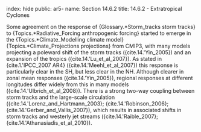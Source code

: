 index: hide
public: ar5-
name: Section 14.6.2
title: 14.6.2 - Extratropical Cyclones

Some agreement on the response of {Glossary.*Storm_tracks storm tracks} to {Topics.*Radiative_Forcing anthropogenic forcing} started to emerge in the {Topics.*Climate_Modelling climate model} {Topics.*Climate_Projections projections} from CMIP3, with many models projecting a poleward shift of the storm tracks ({cite.14.'Yin_2005}) and an expansion of the tropics ({cite.14.'Lu_et_al_2007}). As stated in {cite.1.'IPCC_2007 AR4} ({cite.14.'Meehl_et_al_2007}) this response is particularly clear in the SH, but less clear in the NH. Although clearer in zonal mean responses ({cite.14.'Yin_2005}), regional responses at different longitudes differ widely from this in many models ({cite.14.'Ulbrich_et_al_2008}). There is a strong two-way coupling between storm tracks and the large-scale circulation ({cite.14.'Lorenz_and_Hartmann_2003}; {cite.14.'Robinson_2006}; {cite.14.'Gerber_and_Vallis_2007}), which results in associated shifts in storm tracks and westerly jet streams ({cite.14.'Raible_2007}; {cite.14.'Athanasiadis_et_al_2010}).
